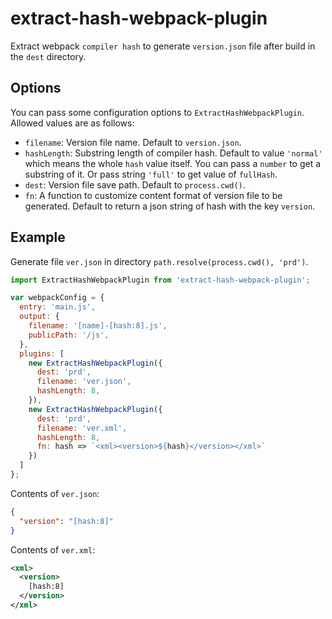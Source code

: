 # extract-hash-webpack-plugin

Extract webpack `compiler hash` to generate `version.json` file after build in the `dest` directory.

## Options

You can pass some configuration options to `ExtractHashWebpackPlugin`. Allowed values are as follows:

- `filename`:  Version file name. Default to `version.json`.
- `hashLength`: Substring length of compiler hash. Default to value `'normal'` which means the whole `hash` value itself. You can pass a `number` to get a substring of it. Or pass string `'full'` to get value of `fullHash`.
- `dest`: Version file save path. Default to `process.cwd()`.
- `fn`: A function to customize content format of version file to be generated. Default to return a json string of hash with the key `version`.

## Example

Generate file `ver.json` in directory `path.resolve(process.cwd(), 'prd')`.
``` js
import ExtractHashWebpackPlugin from 'extract-hash-webpack-plugin';

var webpackConfig = {
  entry: 'main.js',
  output: {
    filename: '[name]-[hash:8].js',
    publicPath: '/js',
  },
  plugins: [
    new ExtractHashWebpackPlugin({
      dest: 'prd',
      filename: 'ver.json',
      hashLength: 8,
    }),
    new ExtractHashWebpackPlugin({
      dest: 'prd',
      filename: 'ver.xml',
      hashLength: 8,
      fn: hash => `<xml><version>${hash}</version></xml>`
    })
  ]
};
```
Contents of `ver.json`:
```json
{
  "version": "[hash:8]"
}
```
Contents of `ver.xml`:
```xml
<xml>
  <version>
    [hash:8]
  </version>
</xml>
```

